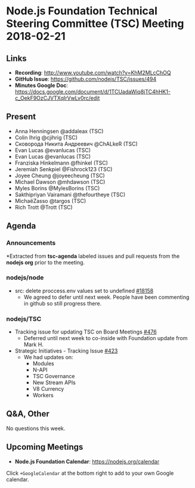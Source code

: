 # Node.js Foundation Technical Steering Committee (TSC) Meeting 2018-02-21

## Links

* **Recording**:  http://www.youtube.com/watch?v=KhM2MLcChOQ
* **GitHub Issue**: https://github.com/nodejs/TSC/issues/494
* **Minutes Google Doc**: https://docs.google.com/document/d/1TCUadaWiq8jTC4hHK1-c_OekF9OzCJVTXqIrVwLv0rc/edit

## Present

* Anna Henningsen @addaleax (TSC)
* Colin Ihrig @cjihrig (TSC)
* Сковорода Никита Андреевич @ChALkeR (TSC)
* Evan Lucas @evanlucas (TSC)
* Evan Lucas @evanlucas (TSC)
* Franziska Hinkelmann @fhinkel (TSC)
* Jeremiah Senkpiel @Fishrock123 (TSC)
* Joyee Cheung @joyeecheung (TSC)
* Michael Dawson @mhdawson (TSC)
* Myles Borins @MylesBorins (TSC)
* Sakthipriyan Vairamani @thefourtheye (TSC)
* MichaëZasso @targos (TSC)
* Rich Trott @Trott (TSC)

## Agenda

### Announcements
 
*Extracted from **tsc-agenda** labeled issues and pull requests from the **nodejs org** prior to the meeting.

### nodejs/node

* src: delete proccess.env values set to undefined [#18158](https://github.com/nodejs/node/pull/18158)
  * We agreed to defer until next week.  People have been commenting in github so still
    progress there.

### nodejs/TSC

* Tracking issue for updating TSC on Board Meetings [#476](https://github.com/nodejs/TSC/issues/476)
  * Deferred until next week to co-inside with Foundation update from Mark H.
* Strategic Initiatives - Tracking Issue [#423](https://github.com/nodejs/TSC/issues/423)
  * We had updates on:
    * Modules
    * N-API
    * TSC Governance
    * New Stream APIs
    * V8 Currency 
    * Workers

## Q&A, Other
No questions this week.

## Upcoming Meetings

* **Node.js Foundation Calendar**: https://nodejs.org/calendar

Click `+GoogleCalendar` at the bottom right to add to your own Google calendar.


